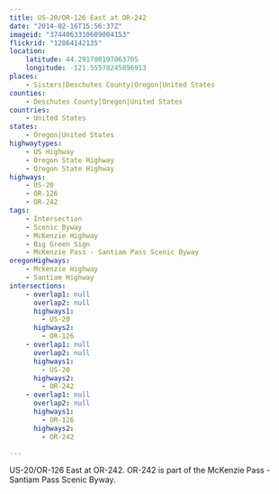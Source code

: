 ```yaml
---
title: US-20/OR-126 East at OR-242
date: "2014-02-16T15:56:37Z"
imageid: "3744063310609004153"
flickrid: "12864142135"
location:
    latitude: 44.291700197063705
    longitude: -121.55578245896913
places:
    - Sisters|Deschutes County|Oregon|United States
counties:
    - Deschutes County|Oregon|United States
countries:
    - United States
states:
    - Oregon|United States
highwaytypes:
    - US Highway
    - Oregon State Highway
    - Oregon State Highway
highways:
    - US-20
    - OR-126
    - OR-242
tags:
    - Intersection
    - Scenic Byway
    - McKenzie Highway
    - Big Green Sign
    - McKenzie Pass - Santiam Pass Scenic Byway
oregonHighways:
    - Mckenzie Highway
    - Santiam Highway
intersections:
    - overlap1: null
      overlap2: null
      highways1:
        - US-20
      highways2:
        - OR-126
    - overlap1: null
      overlap2: null
      highways1:
        - US-20
      highways2:
        - OR-242
    - overlap1: null
      overlap2: null
      highways1:
        - OR-126
      highways2:
        - OR-242

---
```

US-20/OR-126 East at OR-242.  OR-242 is part of the McKenzie Pass - Santiam Pass Scenic Byway.